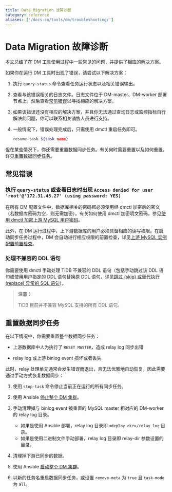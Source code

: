 ```yaml
---
title: Data Migration 故障诊断
category: reference
aliases: ['/docs-cn/tools/dm/troubleshooting/']
---
```


# Data Migration 故障诊断

本文总结了在 DM 工具使用过程中一些常见的问题，并提供了相应的解决方案。

如果你在运行 DM 工具时出现了错误，请尝试以下解决方案：

1. 执行 `query-status` 命令查看任务运行状态以及相关错误输出。

2. 查看与该错误相关的日志文件。日志文件位于 DM-master、DM-worker 部署节点上。然后查看[常见错误](#常见错误)以寻找相应的解决方案。

3. 如果该错误还没有相应的解决方案，并且你无法通过查询日志或监控指标自行解决此问题，你可以联系相关销售人员进行支持。

4. 一般情况下，错误处理完成后，只需使用 dmctl 重启任务即可。

    ```bash
    resume-task ${task name}
    ```

但在某些情况下，你还需要重置数据同步任务。有关何时需要重置以及如何重置，详见[重置数据同步任务](#重置数据同步任务)。

## 常见错误

### 执行 `query-status` 或查看日志时出现 `Access denied for user 'root'@'172.31.43.27' (using password: YES)`

在所有 DM 配置文件中，数据库相关的密码都必须使用经 dmctl 加密后的密文（若数据库密码为空，则无需加密）。有关如何使用 dmctl 加密明文密码，参见[使用 dmctl 加密上游 MySQL 用户密码](/v3.0/how-to/deploy/data-migration-with-ansible.md#使用-dmctl-加密上游-mysql-用户密码)。

此外，在 DM 运行过程中，上下游数据库的用户必须具备相应的读写权限。在启动同步任务过程中，DM 会自动进行相应权限的前置检查，详见[上游 MySQL 实例配置前置检查](/v3.0/reference/tools/data-migration/precheck.md)。

### 处理不兼容的 DDL 语句

你需要使用 dmctl 手动处理 TiDB 不兼容的 DDL 语句（包括手动跳过该 DDL 语句或使用用户指定的 DDL 语句替换原 DDL 语句，详见[跳过 (skip) 或替代执行 (replace) 异常的 SQL 语句](/v3.0/reference/tools/data-migration/skip-replace-sqls.md)）。

> **注意：**
>
> TiDB 目前并不兼容 MySQL 支持的所有 DDL 语句。

## 重置数据同步任务

在以下情况中，你需要重置整个数据同步任务：

- 上游数据库中人为执行了 `RESET MASTER`，造成 relay log 同步出错

- relay log 或上游 binlog event 损坏或者丢失

此时，relay 处理单元通常会发生错误而退出，且无法优雅地自动恢复，因此需要通过手动方式恢复数据同步：

1. 使用 `stop-task` 命令停止当前正在运行的所有同步任务。

2. 使用 Ansible [停止整个 DM 集群](/v3.0/how-to/deploy/data-migration-with-ansible.md#第-10-步关闭-dm-集群)。

3. 手动清理掉与 binlog event 被重置的 MySQL master 相对应的 DM-worker 的 relay log 目录。

    - 如果是使用 Ansible 部署，relay log 目录即 `<deploy_dir>/relay_log` 目录。
    - 如果是使用二进制文件手动部署，relay log 目录即 relay-dir 参数设置的目录。

4. 清理掉下游已同步的数据。

5. 使用 Ansible [启动整个 DM 集群](/v3.0/how-to/deploy/data-migration-with-ansible.md#第-9-步部署-dm-集群)。

6. 以新的任务名重启数据同步任务，或设置 `remove-meta` 为 `true` 且 `task-mode` 为 `all`。
